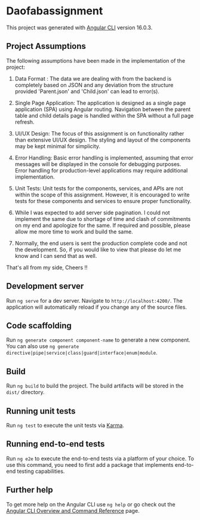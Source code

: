 # Daofabassignment

This project was generated with [Angular CLI](https://github.com/angular/angular-cli) version 16.0.3.

## Project Assumptions

The following assumptions have been made in the implementation of the project:

1. Data Format : The data we are dealing with from the backend is completely based on JSON and any deviation from the structure provided 'Parent.json' and 'Child.json' can lead to error(s).

2. Single Page Application: The application is designed as a single page application (SPA) using Angular routing. Navigation between the parent table and child details page is handled within the SPA without a full page refresh.

3. UI/UX Design: The focus of this assignment is on functionality rather than extensive UI/UX design. The styling and layout of the components may be kept minimal for simplicity.

4. Error Handling: Basic error handling is implemented, assuming that error messages will be displayed in the console for debugging purposes. Error handling for production-level applications may require additional implementation.

5. Unit Tests: Unit tests for the components, services, and APIs are not within the scope of this assignment. However, it is encouraged to write tests for these components and services to ensure proper functionality.

6. While I was expected to add server side pagination. I could not implement the same due to shortage of time and clash of commitments on my end and apologize for the same. If required and possible, please allow me more time to work and build the same.

7. Normally, the end users is sent the production complete code and not the development. So, if you would like to view that please do let me know and I can send that as well. 

That's all from my side, Cheers !!

## Development server

Run `ng serve` for a dev server. Navigate to `http://localhost:4200/`. The application will automatically reload if you change any of the source files.

## Code scaffolding

Run `ng generate component component-name` to generate a new component. You can also use `ng generate directive|pipe|service|class|guard|interface|enum|module`.

## Build

Run `ng build` to build the project. The build artifacts will be stored in the `dist/` directory.

## Running unit tests

Run `ng test` to execute the unit tests via [Karma](https://karma-runner.github.io).

## Running end-to-end tests

Run `ng e2e` to execute the end-to-end tests via a platform of your choice. To use this command, you need to first add a package that implements end-to-end testing capabilities.

## Further help

To get more help on the Angular CLI use `ng help` or go check out the [Angular CLI Overview and Command Reference](https://angular.io/cli) page.
